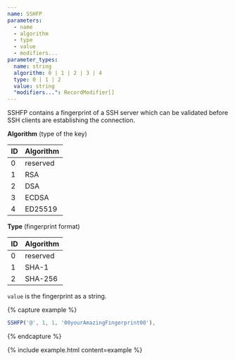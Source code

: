 ```yaml
---
name: SSHFP
parameters:
  - name
  - algorithm
  - type
  - value
  - modifiers...
parameter_types:
  name: string
  algorithm: 0 | 1 | 2 | 3 | 4
  type: 0 | 1 | 2
  value: string
  "modifiers...": RecordModifier[]
---
```


SSHFP contains a fingerprint of a SSH server which can be validated before SSH clients are establishing the connection.

**Algorithm** (type of the key)

| ID | Algorithm |
|----|-----------|
| 0  | reserved  |
| 1  | RSA       |
| 2  | DSA       |
| 3  | ECDSA     |
| 4  | ED25519   |

**Type** (fingerprint format)

| ID | Algorithm |
|----|-----------|
| 0  | reserved  |
| 1  | SHA-1     |
| 2  | SHA-256   |

`value` is the fingerprint as a string.

{% capture example %}
```js
SSHFP('@', 1, 1, '00yourAmazingFingerprint00'),
```
{% endcapture %}

{% include example.html content=example %}
